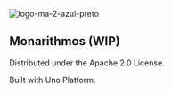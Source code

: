 ![logo-ma-2-azul-preto](https://github.com/user-attachments/assets/0c02c61f-bbae-49e7-bcb7-542b3204bb84)
## Monarithmos (WIP)

Distributed under the Apache 2.0 License.

Built with Uno Platform.
